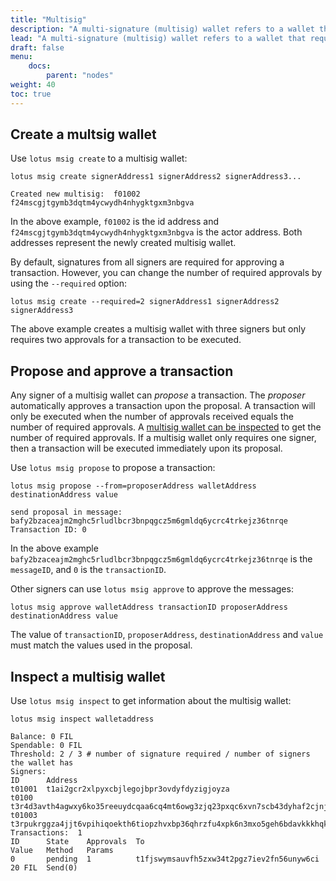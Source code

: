 ```yaml
---
title: "Multisig"
description: "A multi-signature (multisig) wallet refers to a wallet that requires multiple keys to authorize a `FIL` transactions."
lead: "A multi-signature (multisig) wallet refers to a wallet that requires multiple keys to authorize a `FIL` transactions."
draft: false
menu:
    docs:
        parent: "nodes"
weight: 40
toc: true
---
```


## Create a multsig wallet

Use `lotus msig create` to a multisig wallet:

```shell with-output
lotus msig create signerAddress1 signerAddress2 signerAddress3...
```
```
Created new multisig:  f01002 f24mscgjtgymb3dqtm4ycwydh4nhygktgxm3nbgva
```

In the above example, `f01002` is the id address and `f24mscgjtgymb3dqtm4ycwydh4nhygktgxm3nbgva` is the actor address. Both addresses represent the newly created multisig wallet.

By default, signatures from all signers are required for approving a transaction. However, you can change the number of required approvals by using the `--required` option:

```shell
lotus msig create --required=2 signerAddress1 signerAddress2 signerAddress3
```

The above example creates a multisig wallet with three signers but only requires two approvals for a transaction to be executed.

## Propose and approve a transaction

Any signer of a multisig wallet can _propose_ a transaction. The _proposer_ automatically approves a transaction upon the proposal. A transaction will only be executed when the number of approvals received equals the number of required approvals. A [multisig wallet can be inspected](#inspect-a-multisig-wallet) to get the number of required approvals. If a multisig wallet only requires one signer, then a transaction will be executed immediately upon its proposal.

Use `lotus msig propose` to propose a transaction:

````shell with-output
lotus msig propose --from=proposerAddress walletAddress destinationAddress value
````
````
send proposal in message:  bafy2bzaceajm2mghc5rludlbcr3bnpqgcz5m6gmldq6ycrc4trkejz36tnrqe
Transaction ID: 0
````

In the above example `bafy2bzaceajm2mghc5rludlbcr3bnpqgcz5m6gmldq6ycrc4trkejz36tnrqe` is the `messageID`, and `0` is the `transactionID`.

Other signers can use `lotus msig approve` to approve the messages:

```shell
lotus msig approve walletAddress transactionID proposerAddress destinationAddress value
```

The value of `transactionID`, `proposerAddress`, `destinationAddress` and `value` must match the values used in the proposal.

## Inspect a multisig wallet

Use `lotus msig inspect` to get information about the multisig wallet:

```shell with-output
lotus msig inspect walletaddress
```
```
Balance: 0 FIL
Spendable: 0 FIL
Threshold: 2 / 3 # number of signature required / number of signers the wallet has
Signers:
ID      Address
t01001  t1ai2gcr2xlpyxcbjlegojbpr3ovdyfdyzigjoyza
t0100   t3r4d3avth4agwxy6ko35reeuydcqaa6cq4mt6owg3zjq23pxqc6xvn7scb43dyhaf2cjnjhtioek6innbpgda
t01003  t3rpukrggza4jjt6vpihiqoekth6tiopzhvxbp36qhrzfu4xpk6n3mxo5geh6bdavkkkhqk7owt2an2wrundtq
Transactions:  1
ID      State    Approvals  To                                         Value   Method   Params
0       pending  1          t1fjswymsauvfh5zxw34t2pgz7iev2fn56unyw6ci  20 FIL  Send(0)
```
